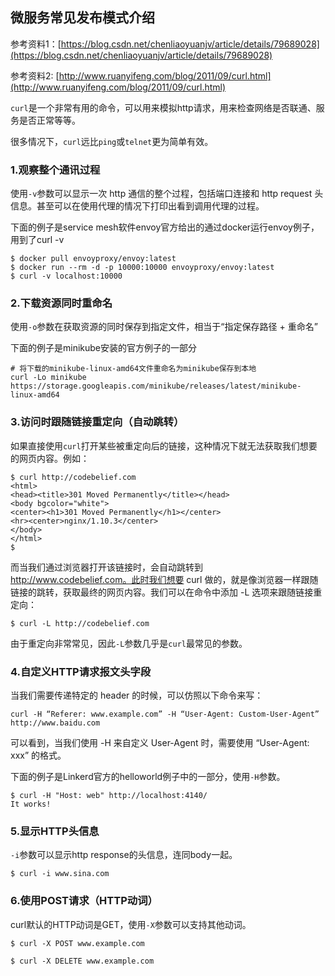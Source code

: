 ## 微服务常见发布模式介绍

参考资料1：[https://blog.csdn.net/chenliaoyuanjv/article/details/79689028](https://blog.csdn.net/chenliaoyuanjv/article/details/79689028) 

参考资料2: [http://www.ruanyifeng.com/blog/2011/09/curl.html](http://www.ruanyifeng.com/blog/2011/09/curl.html)

`curl`是一个非常有用的命令，可以用来模拟http请求，用来检查网络是否联通、服务是否正常等等。

很多情况下，`curl`远比`ping`或`telnet`更为简单有效。

### 1.观察整个通讯过程

使用`-v`参数可以显示一次 http 通信的整个过程，包括端口连接和 http request 头信息。甚至可以在使用代理的情况下打印出看到调用代理的过程。

下面的例子是service mesh软件envoy官方给出的通过docker运行envoy例子，用到了curl -v

```
$ docker pull envoyproxy/envoy:latest
$ docker run --rm -d -p 10000:10000 envoyproxy/envoy:latest
$ curl -v localhost:10000
```

### 2.下载资源同时重命名

使用`-o`参数在获取资源的同时保存到指定文件，相当于“指定保存路径 + 重命名”

下面的例子是minikube安装的官方例子的一部分

```
# 将下载的minikube-linux-amd64文件重命名为minikube保存到本地
curl -Lo minikube https://storage.googleapis.com/minikube/releases/latest/minikube-linux-amd64
```

### 3.访问时跟随链接重定向（自动跳转）

如果直接使用`curl`打开某些被重定向后的链接，这种情况下就无法获取我们想要的网页内容。例如： 

```shell
$ curl http://codebelief.com
<html>
<head><title>301 Moved Permanently</title></head>
<body bgcolor="white">
<center><h1>301 Moved Permanently</h1></center>
<hr><center>nginx/1.10.3</center>
</body>
</html>
$
```

而当我们通过浏览器打开该链接时，会自动跳转到 http://www.codebelief.com。此时我们想要 curl 做的，就是像浏览器一样跟随链接的跳转，获取最终的网页内容。我们可以在命令中添加 -L 选项来跟随链接重定向：

```shell
$ curl -L http://codebelief.com
```

由于重定向非常常见，因此`-L`参数几乎是`curl`最常见的参数。

### 4.自定义HTTP请求报文头字段

当我们需要传递特定的 header 的时候，可以仿照以下命令来写： 

```shell
curl -H “Referer: www.example.com” -H “User-Agent: Custom-User-Agent” http://www.baidu.com
```

可以看到，当我们使用 -H 来自定义 User-Agent 时，需要使用 “User-Agent: xxx” 的格式。

下面的例子是Linkerd官方的helloworld例子中的一部分，使用`-H`参数。

```shell
$ curl -H "Host: web" http://localhost:4140/
It works!
```

### 5.显示HTTP头信息

`-i`参数可以显示http response的头信息，连同body一起。

```shell
$ curl -i www.sina.com
```

### 6.使用POST请求（HTTP动词）

curl默认的HTTP动词是GET，使用`-X`参数可以支持其他动词。

```shell
$ curl -X POST www.example.com
```

```shell
$ curl -X DELETE www.example.com
```
